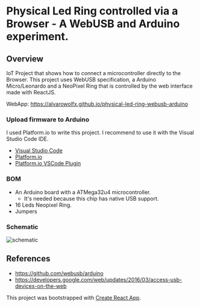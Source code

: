 # Physical Led Ring controlled via a Browser - A WebUSB and Arduino experiment.

## Overview

IoT Project that shows how to connect a microcontroller directly to the Browser. This project uses WebUSB specification, a Arduino Micro/Leonardo and a NeoPixel Ring that is controlled by the web interface made with ReactJS.

WebApp: https://alvarowolfx.github.io/physical-led-ring-webusb-arduino

### Upload firmware to Arduino

I used Platform.io to write this project. I recommend to use it with the Visual Studio Code IDE.

* [Visual Studio Code](https://code.visualstudio.com/)
* [Platform.io](https://platformio.org)
* [Platform.io VSCode Plugin](http://docs.platformio.org/en/latest/ide/vscode.html)

### BOM

* An Arduino board with a ATMega32u4 microcontroller.
  * It's needed because this chip has native USB support.
* 16 Leds Neopixel Ring.
* Jumpers

### Schematic

![schematic](https://raw.githubusercontent.com/alvarowolfx/physical-led-ring-webusb-arduino/master/schematic/PhysicalLedRingWebUSB.png)

## References

* https://github.com/webusb/arduino
* https://developers.google.com/web/updates/2016/03/access-usb-devices-on-the-web

This project was bootstrapped with [Create React App](https://github.com/facebookincubator/create-react-app).
